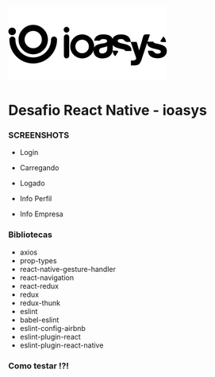 ![N|Solid](logo_ioasys.png)

# Desafio React Native - ioasys


### SCREENSHOTS ###

* Login

* Carregando

* Logado

* Info Perfil 

* Info Empresa



### Bibliotecas

* axios
* prop-types
* react-native-gesture-handler
* react-navigation
* react-redux
* redux
* redux-thunk
* eslint
* babel-eslint
* eslint-config-airbnb
* eslint-plugin-react
* eslint-plugin-react-native


### Como testar !?!
